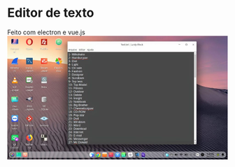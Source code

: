 # Editor de texto
Feito com electron e vue.js 
<img src="https://github.com/pedrozau/Devnote/blob/main/219301584_830584644560884_1518352765592627173_n.jpg">
